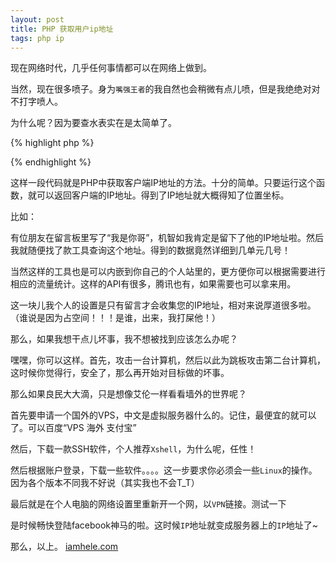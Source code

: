 ```yaml
---
layout: post
title: PHP 获取用户ip地址
tags: php ip
---
```


现在网络时代，几乎任何事情都可以在网络上做到。

当然，现在很多喷子。身为`嘴强王者`的我自然也会稍微有点儿喷，但是我绝绝对对不打字喷人。

为什么呢？因为要查水表实在是太简单了。

{% highlight php %}
<?php
function getIP()
{
    if (getenv("HTTP_CLIENT_IP")) {
        $ip=getenv("HTTP_CLIENT_IP");
    }elseif (getenv("HTTP_X_FORWARDED_FOR")) {
        $ip=getenv("HTTP_X_FORWARDED_FOR");
    }elseif (getenv("REMOTE_ADDR")) {
        $ip=getenv("REMOTE_ADDR");
    }else{
        $ip="unknow";
    }
    return $ip;
}
?>
{% endhighlight %}

这样一段代码就是PHP中获取客户端IP地址的方法。十分的简单。只要运行这个函数，就可以返回客户端的IP地址。得到了IP地址就大概得知了位置坐标。

比如：

有位朋友在留言板里写了“我是你哥”，机智如我肯定是留下了他的IP地址啦。然后我就随便找了款工具查询这个地址。得到的数据竟然详细到几单元几号！

当然这样的工具也是可以内嵌到你自己的个人站里的，更方便你可以根据需要进行相应的流量统计。这样的API有很多，腾讯也有，如果需要也可以拿来用。

这一块儿我个人的设置是只有留言才会收集您的IP地址，相对来说厚道很多啦。（谁说是因为占空间！！！是谁，出来，我打屎他！）


那么，如果我想干点儿坏事，我不想被找到应该怎么办呢？

嘿嘿，你可以这样。首先，攻击一台计算机，然后以此为跳板攻击第二台计算机，这时候你觉得行，安全了，那么再开始对目标做的坏事。

那么如果良民大大滴，只是想像艾伦一样看看墙外的世界呢？

首先要申请一个国外的VPS，中文是虚拟服务器什么的。记住，最便宜的就可以了。可以百度“VPS 海外 支付宝”

然后，下载一款SSH软件，个人推荐`Xshell`，为什么呢，任性！

然后根据账户登录，下载一些软件。。。。这一步要求你必须会一些`Linux`的操作。因为各个版本不同我不好说（其实我也不会T_T）

最后就是在个人电脑的网络设置里重新开一个网，以`VPN`链接。测试一下

是时候畅快登陆facebook神马的啦。这时候`IP`地址就变成服务器上的`IP`地址了~

那么，以上。
<a href="iamhele.com">iamhele.com</a>
